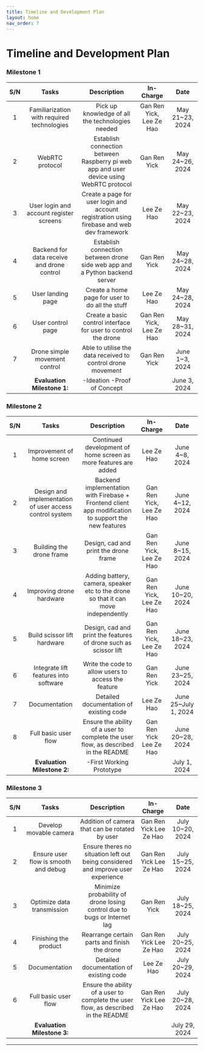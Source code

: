 ```yaml
---
title: Timeline and Development Plan
layout: home
nav_order: 7
---
```

# Timeline and Development Plan

### Milestone 1

| **S/N** |                  **Tasks**                 |                                       **Description**                                      |       **In-Charge**      |     **Date**    |
|:------:|:------------------------------------------:|:------------------------------------------------------------------------------------------:|:------------------------:|:---------------:|
|    1   | Familiarization with required technologies | Pick up knowledge of all the technologies needed                                           | Gan Ren Yick, Lee Ze Hao | May 21~23, 2024 |
|    2   |               WebRTC protocol              | Establish connection between Raspberry pi web app and user device using WebRTC protocol    |       Gan Ren Yick       | May 24~26, 2024 |
|    3   |   User login and account register screens  | Create a page for user login and account registration using firebase and web dev framework |        Lee Ze Hao        | May 22~23, 2024 |
|    4   | Backend for data receive and drone control | Establish connection between drone side web app and a Python backend server                |       Gan Ren Yick       | May 24~28, 2024 |
|    5   |              User landing page             | Create a home page for user to do all the stuff                                            |        Lee Ze Hao        | May 24~28, 2024 |
|    6   |              User control page             | Create a basic control interface for user to control the drone                             | Gan Ren Yick, Lee Ze Hao | May 28~31, 2024 |
|    7   |        Drone simple movement control       | Able to utilise the data received to control drone movement                                |       Gan Ren Yick       |  June 1~3, 2024 |
|        |         **Evaluation Milestone 1:**        | -Ideation  -Proof of Concept                                                               |                          |   June 3, 2024  |


### Milestone 2

| **S/N** |                        **Tasks**                        |                                           **Description**                                           |       **In-Charge**      |       **Date**       |
|:-------:|:-------------------------------------------------------:|:---------------------------------------------------------------------------------------------------:|:------------------------:|:--------------------:|
|    1    |                Improvement of home screen               |                   Continued development of home screen as more features are added                   |        Lee Ze Hao        |    June 4~8, 2024    |
|    2    | Design and implementation of user access control system | Backend implementation with Firebase + Frontend client app modification to support the new features | Gan Ren Yick, Lee Ze Hao |    June 4~12, 2024   |
|    3    |                Building  the drone frame                |                                Design, cad and print the drone frame                                | Gan Ren Yick, Lee Ze Hao |    June 8~15, 2024   |
|    4    |                 Improving drone hardware                |          Adding battery, camera, speaker etc to the drone so that it can move independently         | Gan Ren Yick, Lee Ze Hao |   June 10~20, 2024   |
|    5    |               Build scissor lift hardware               |                   Design, cad and print the features of drone such as scissor lift                  | Gan Ren Yick, Lee Ze Hao |   June 18~23, 2024   |
|    6    |          Integrate lift features into software          |                         Write the code to allow users to access the feature                         |       Gan Ren Yick       |   June 23~25, 2024   |
|    7    |                      Documentation                      |                               Detailed documentation of existing code                               |        Lee Ze Hao        | June 25~July 1, 2024 |
|    8    |                   Full basic user flow                  |          Ensure the ability of a user to complete the user flow, as described in the README         |  Gan Ren Yick Lee Ze Hao |   June 20~28, 2024   |
|         |               **Evaluation Milestone 2:**               | -First Working Prototype                                                                            |                          |     July 1, 2024     |


### Milestone 3

| **S/N** |               **Tasks**              |                                   **Description**                                  |      **In-Charge**      |     **Date**     |
|:-------:|:------------------------------------:|:----------------------------------------------------------------------------------:|:-----------------------:|:----------------:|
|    1    |        Develop movable camera        |                   Addition of camera that can be rotated by user                   | Gan Ren Yick Lee Ze Hao | July 10~20, 2024 |
|    2    | Ensure user flow is smooth and debug |  Ensure theres no situation left out being considered and improve user experience  | Gan Ren Yick Lee Ze Hao | July 15~25, 2024 |
|    3    |      Optimize data transmission      |      Minimize probability of drone losing control due to bugs or Internet lag      |       Gan Ren Yick      | July 18~25, 2024 |
|    4    |         Finishing the product        |                    Rearrange certain parts and finish the drone                    | Gan Ren Yick Lee Ze Hao | July 20~25, 2024 |
|    5    |             Documentation            |                       Detailed documentation of existing code                      |        Lee Ze Hao       | July 20~29, 2024 |
|    6    |         Full basic user flow         | Ensure the ability of a user to complete the user flow, as described in the README | Gan Ren Yick Lee Ze Hao | July 20~28, 2024 |
|         |      **Evaluation Milestone 3:**     |                                                                                    |                         |   July 29, 2024  |


----

[Just the Docs]: https://just-the-docs.github.io/just-the-docs/
[GitHub Pages]: https://docs.github.com/en/pages
[README]: https://github.com/just-the-docs/just-the-docs-template/blob/main/README.md
[Jekyll]: https://jekyllrb.com
[GitHub Pages / Actions workflow]: https://github.blog/changelog/2022-07-27-github-pages-custom-github-actions-workflows-beta/
[use this template]: https://github.com/just-the-docs/just-the-docs-template/generate
